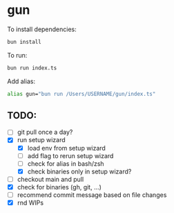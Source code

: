 # gun

To install dependencies:

```bash
bun install
```

To run:

```bash
bun run index.ts
```

Add alias:

```bash
alias gun="bun run /Users/USERNAME/gun/index.ts"
```

## TODO:

- [ ] git pull once a day?
- [x] run setup wizard
    - [x] load env from setup wizard
    - [ ] add flag to rerun setup wizard
    - [ ] check for alias in bash/zsh
    - [x] check binaries only in setup wizard?
- [ ] checkout main and pull
- [x] check for binaries (gh, git, ...)
- [ ] recommend commit message based on file changes
- [x] rnd WIPs
